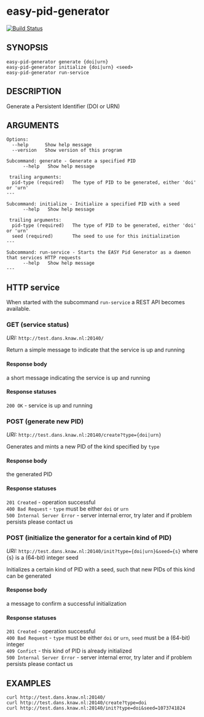 easy-pid-generator
==================
[![Build Status](https://travis-ci.org/DANS-KNAW/easy-pid-generator.png?branch=master)](https://travis-ci.org/DANS-KNAW/easy-pid-generator)

SYNOPSIS
--------

    easy-pid-generator generate {doi|urn}
    easy-pid-generator initialize {doi|urn} <seed>
    easy-pid-generator run-service


DESCRIPTION
-----------

Generate a Persistent Identifier (DOI or URN)


ARGUMENTS
---------

    Options:
      --help      Show help message
      --version   Show version of this program
    
    Subcommand: generate - Generate a specified PID
          --help   Show help message
    
     trailing arguments:
      pid-type (required)   The type of PID to be generated, either 'doi' or 'urn'
    ---
    
    Subcommand: initialize - Initialize a specified PID with a seed
          --help   Show help message
    
     trailing arguments:
      pid-type (required)   The type of PID to be generated, either 'doi' or 'urn'
      seed (required)       The seed to use for this initialization
    ---
    
    Subcommand: run-service - Starts the EASY Pid Generator as a daemon that services HTTP requests
          --help   Show help message
    ---


HTTP service
------------

When started with the subcommand `run-service` a REST API becomes available.

### GET (service status)
_URI:_ `http://test.dans.knaw.nl:20140/`

Return a simple message to indicate that the service is up and running

#### Response body
a short message indicating the service is up and running

#### Response statuses
`200 OK` - service is up and running


### POST (generate new PID)
_URI:_ `http://test.dans.knaw.nl:20140/create?type={doi|urn}`

Generates and mints a new PID of the kind specified by `type`

#### Response body
the generated PID

#### Response statuses
`201 Created` - operation successful<br>
`400 Bad Request` - `type` must be either `doi` or `urn`<br>
`500 Internal Server Error` - server internal error, try later and if problem persists please contact us


### POST (initialize the generator for a certain kind of PID)
_URI:_ `http://test.dans.knaw.nl:20140/init?type={doi|urn}&seed={s}` where {s} is a (64-bit) integer seed

Initializes a certain kind of PID with a seed, such that new PIDs of this kind can be generated

#### Response body
a message to confirm a successful initialization

#### Response statuses
`201 Created` - operation successful<br>
`400 Bad Request` - `type` must be either `doi` or `urn`, `seed` must be a (64-bit) integer<br>
`409 Confict` - this kind of PID is already initialized<br>
`500 Internal Server Error` - server internal error, try later and if problem persists please contact us


EXAMPLES
--------

    curl http://test.dans.knaw.nl:20140/
    curl http://test.dans.knaw.nl:20140/create?type=doi
    curl http://test.dans.knaw.nl:20140/init?type=doi&seed=1073741824
